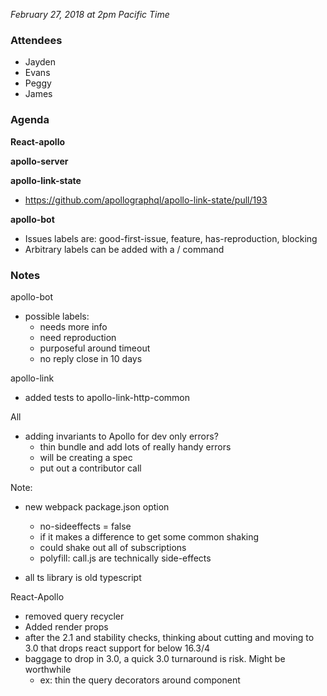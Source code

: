 _February 27, 2018 at 2pm Pacific Time_

### Attendees

- Jayden
- Evans
- Peggy
- James

### Agenda

**React-apollo**

**apollo-server**

**apollo-link-state**

- https://github.com/apollographql/apollo-link-state/pull/193

**apollo-bot**

- Issues labels are: good-first-issue, feature, has-reproduction, blocking
- Arbitrary labels can be added with a / command

### Notes

apollo-bot

- possible labels:
  - needs more info
  - need reproduction
  - purposeful around timeout
  - no reply close in 10 days

apollo-link

- added tests to apollo-link-http-common

All

- adding invariants to Apollo for dev only errors?
  - thin bundle and add lots of really handy errors
  - will be creating a spec
  - put out a contributor call

Note:

- new webpack package.json option

  - no-sideeffects = false
  - if it makes a difference to get some common shaking
  - could shake out all of subscriptions
  - polyfill: call.js are technically side-effects

- all ts library is old typescript

React-Apollo

- removed query recycler
- Added render props
- after the 2.1 and stability checks, thinking about cutting and moving to 3.0 that drops react support for below 16.3/4
- baggage to drop in 3.0, a quick 3.0 turnaround is risk. Might be worthwhile
  - ex: thin the query decorators around component

